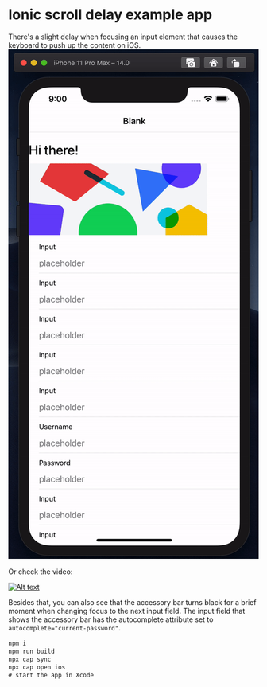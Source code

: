 # Ionic scroll delay example app

There's a slight delay when focusing an input element that causes the keyboard to push up the content on iOS.
![Gif preview](./gifpreview.gif)

Or check the video:

[![Alt text](https://img.youtube.com/vi/9MiRkBEevn0/0.jpg)](https://www.youtube.com/watch?v=9MiRkBEevn0)

Besides that, you can also see that the accessory bar turns black for a brief moment when changing focus to the next input field.
The input field that shows the accessory bar has the autocomplete attribute set to `autocomplete="current-password"`.

```
npm i
npm run build
npx cap sync
npx cap open ios
# start the app in Xcode
```
